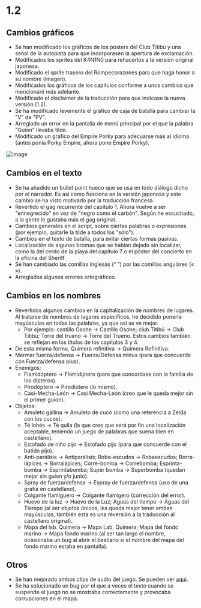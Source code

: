 # 1.2

## Cambios gráficos
- Se han modificado los gráficos de los pósters del Club Titibú y una señal de la autopista para que incorporasen la apertura de exclamación.
- Modificados los sprites del K4N1N0 para rehacerlos a la versión original japonesa.
- Modificado el sprite trasero del Rompecorazones para que haga honor a su nombre (imagen).
- Modificados los gráficos de los capítulos conforme a unos cambios que mencionaré más adelante.
- Modificado el disclaimer de la traducción para que indicase la nueva versión (1.2).
- Se ha modificado levemente el gráfico de caja de batalla para cambiar la "V" de "PV".
- Arreglado un error en la pantalla de menú principal por el que la palabra "Guion" llevaba tilde.
- Modificado un gráfico del Empire Porky para adecuarse más al idioma (antes ponía Porky Empire, ahora pone Empire Porky).

![image](https://github.com/user-attachments/assets/52d5a4cf-e16d-4a69-b13c-d02631c98a3d)




## Cambios en el texto
- Se ha añadido un bullet point hueco que se usa en todo diálogo dicho por el narrador. Es así como funciona en la versión japonesa y este cambio se ha visto motivado por la traducción francesa.
- Revertido el gag recurrente del capítulo 1. Ahora vuelve a ser "ennegrecido" en vez de "negro como el carbón". Según he escuchado, a la gente le gustaba más el gag original.
- Cambios generales en el script, sobre ciertas palabras o expresiones (por ejemplo, quitarle la tilde a todos los "sólo").
- Cambios en el texto de batalla, para evitar ciertas formas pasivas.
- Localización de algunas bromas que se habían dejado sin localizar, como la del cerdo de la playa del capítulo 7 o el póster del concierto en la oficina del Sheriff.
- Se han cambiado las comillas inglesas (“ ”) por las comillas angulares (« »).
- Arreglados algunos errores ortográficos.

## Cambios en los nombres
- Revertidos algunos cambios en la capitalización de nombres de lugares. Al tratarse de nombres de lugares específicos, he decidido ponerle mayúsculas en todas las palabras, ya que así se ve mejor.
  - Por ejemplo: castillo Osohe -> Castillo Osohe; club Titibú -> Club Titibú; Torre del trueno -> Torre del Trueno. Estos cambios también se reflejan en los títulos de los capítulos 3 y 4.
- De esta misma forma, Quimera refinitiva -> Quimera Refinitiva.
- Mermar fuerza/defensa -> Fuerza/Defensa minus (para que concuerde con Fuerza/defensa plus).
- Enemigos:
  - Flamidóptero -> Flamidíptero (para que concordase con la familia de los dípteros).
  - Pirodóptero -> Pirodíptero (lo mismo).
  - Casi-Mecha-León -> Casi Mecha-León (creo que le queda mejor sin el primer guion).
- Objetos:
  - Amuleto gallina -> Amuleto de cuco (como una referencia a Zelda con los cucos).
  - Té lohés -> Té quila (la que creo que será por fin una localización aceptable, teniendo un juego de palabras que suena bien en castellano).
  - Estofado de niño pijo -> Estofado pijo (para que concuerde con el batido pijo).
  - Anti-parálisis -> Antiparálisis; Roba-escudos -> Robaescudos; Borra-lápices -> Borralápices; Corre-bomba -> Correbomba; Esprinta-bomba -> Esprintabomba; Super bomba -> Superbomba (quedan mejor sin guion y/o junto).
  - Spray de fuerza/defensa -> Espray de fuerza/defensa (uso de una grafía en castellano).
  - Colgante flamíguero -> Colgante flamígero (corrección del error).
  - Huevo de la luz -> Huevo de la Luz; Aguas del tiempo -> Aguas del Tiempo (al ser objetos únicos, les queda mejor tener ambas mayúsculas, también esta es una reversión a la traducción al castellano original).
  - Mapa del lab. Quimera -> Mapa Lab. Quimera; Mapa del fondo marino -> Mapa fondo marino (al ser tan largo el nombre, ocasionaba un bug al abrir el bestiario si el nombre del mapa del fondo marino estaba en pantalla).
  
## Otros
- Se han mejorado ambos clips de audio del juego. Se pueden ver [aquí](/Cambios.md#clips-de-voz).
- Se ha solucionado un bug por el que a veces el texto cuando se suspende el juego no se mostraba correctamente y provocaba corrupciones en el mapa.
